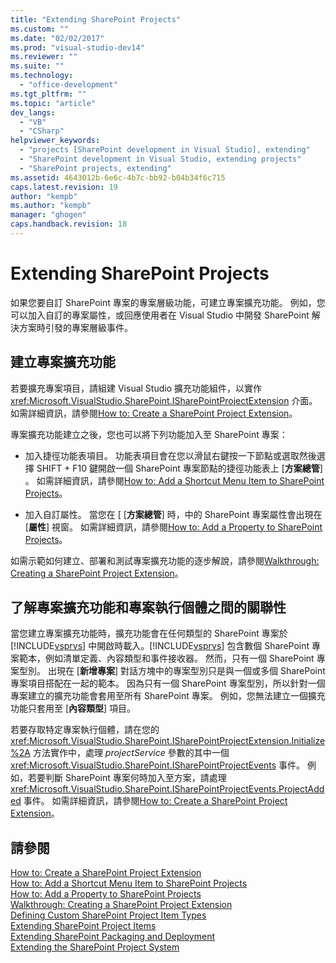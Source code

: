 ```yaml
---
title: "Extending SharePoint Projects"
ms.custom: ""
ms.date: "02/02/2017"
ms.prod: "visual-studio-dev14"
ms.reviewer: ""
ms.suite: ""
ms.technology: 
  - "office-development"
ms.tgt_pltfrm: ""
ms.topic: "article"
dev_langs: 
  - "VB"
  - "CSharp"
helpviewer_keywords: 
  - "projects [SharePoint development in Visual Studio], extending"
  - "SharePoint development in Visual Studio, extending projects"
  - "SharePoint projects, extending"
ms.assetid: 4643012b-6e6c-4b7c-bb92-b04b34f6c715
caps.latest.revision: 19
author: "kempb"
ms.author: "kempb"
manager: "ghogen"
caps.handback.revision: 18
---
```

# Extending SharePoint Projects
  如果您要自訂 SharePoint 專案的專案層級功能，可建立專案擴充功能。  例如，您可以加入自訂的專案屬性，或回應使用者在 Visual Studio 中開發 SharePoint 解決方案時引發的專案層級事件。  
  
## 建立專案擴充功能  
 若要擴充專案項目，請組建 Visual Studio 擴充功能組件，以實作 <xref:Microsoft.VisualStudio.SharePoint.ISharePointProjectExtension> 介面。  如需詳細資訊，請參閱[How to: Create a SharePoint Project Extension](../sharepoint/how-to-create-a-sharepoint-project-extension.md)。  
  
 專案擴充功能建立之後，您也可以將下列功能加入至 SharePoint 專案：  
  
-   加入捷徑功能表項目。  功能表項目會在您以滑鼠右鍵按一下節點或選取然後選擇 SHIFT \+ F10 鍵開啟一個 SharePoint 專案節點的捷徑功能表上 \[**方案總管**\] 。  如需詳細資訊，請參閱[How to: Add a Shortcut Menu Item to SharePoint Projects](../sharepoint/how-to-add-a-shortcut-menu-item-to-sharepoint-projects.md)。  
  
-   加入自訂屬性。  當您在 \[ \[**方案總管**\] 時，中的 SharePoint 專案屬性會出現在 \[**屬性**\] 視窗。  如需詳細資訊，請參閱[How to: Add a Property to SharePoint Projects](../sharepoint/how-to-add-a-property-to-sharepoint-projects.md)。  
  
 如需示範如何建立、部署和測試專案擴充功能的逐步解說，請參閱[Walkthrough: Creating a SharePoint Project Extension](../sharepoint/walkthrough-creating-a-sharepoint-project-extension.md)。  
  
## 了解專案擴充功能和專案執行個體之間的關聯性  
 當您建立專案擴充功能時，擴充功能會在任何類型的 SharePoint 專案於 [!INCLUDE[vsprvs](../sharepoint/includes/vsprvs-md.md)] 中開啟時載入。[!INCLUDE[vsprvs](../sharepoint/includes/vsprvs-md.md)] 包含數個 SharePoint 專案範本，例如清單定義、內容類型和事件接收器。  然而，只有一個 SharePoint 專案型別。  出現在 \[**新增專案**\] 對話方塊中的專案型別只是與一個或多個 SharePoint 專案項目搭配在一起的範本。  因為只有一個 SharePoint 專案型別，所以針對一個專案建立的擴充功能會套用至所有 SharePoint 專案。  例如，您無法建立一個擴充功能只套用至 \[**內容類型**\] 項目。  
  
 若要存取特定專案執行個體，請在您的 <xref:Microsoft.VisualStudio.SharePoint.ISharePointProjectExtension.Initialize%2A> 方法實作中，處理 *projectService* 參數的其中一個 <xref:Microsoft.VisualStudio.SharePoint.ISharePointProjectEvents> 事件。  例如，若要判斷 SharePoint 專案何時加入至方案，請處理 <xref:Microsoft.VisualStudio.SharePoint.ISharePointProjectEvents.ProjectAdded> 事件。  如需詳細資訊，請參閱[How to: Create a SharePoint Project Extension](../sharepoint/how-to-create-a-sharepoint-project-extension.md)。  
  
## 請參閱  
 [How to: Create a SharePoint Project Extension](../sharepoint/how-to-create-a-sharepoint-project-extension.md)   
 [How to: Add a Shortcut Menu Item to SharePoint Projects](../sharepoint/how-to-add-a-shortcut-menu-item-to-sharepoint-projects.md)   
 [How to: Add a Property to SharePoint Projects](../sharepoint/how-to-add-a-property-to-sharepoint-projects.md)   
 [Walkthrough: Creating a SharePoint Project Extension](../sharepoint/walkthrough-creating-a-sharepoint-project-extension.md)   
 [Defining Custom SharePoint Project Item Types](../sharepoint/defining-custom-sharepoint-project-item-types.md)   
 [Extending SharePoint Project Items](../sharepoint/extending-sharepoint-project-items.md)   
 [Extending SharePoint Packaging and Deployment](../sharepoint/extending-sharepoint-packaging-and-deployment.md)   
 [Extending the SharePoint Project System](../sharepoint/extending-the-sharepoint-project-system.md)  
  
  
